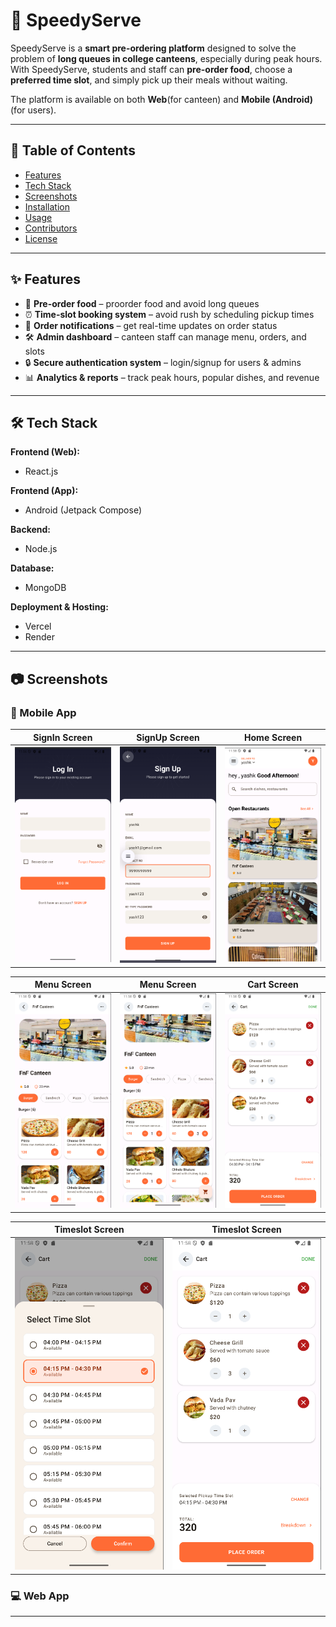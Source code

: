 # 🚀 SpeedyServe

SpeedyServe is a **smart pre-ordering platform** designed to solve the problem of **long queues in college canteens**, especially during peak hours. With SpeedyServe, students and staff can **pre-order food**, choose a **preferred time slot**, and simply pick up their meals without waiting.  

The platform is available on both **Web**(for canteen) and **Mobile (Android)**(for users). 

---

## 📖 Table of Contents
- [Features](#-features)
- [Tech Stack](#-tech-stack)
- [Screenshots](#-screenshots)
- [Installation](#-installation)
- [Usage](#-usage)
- [Contributors](#-contributors)
- [License](#-license)

---

## ✨ Features
- 🍔 **Pre-order food** – proorder food and avoid long queues  
- ⏰ **Time-slot booking system** – avoid rush by scheduling pickup times  
- 🔔 **Order notifications** – get real-time updates on order status    
- 🛠️ **Admin dashboard** – canteen staff can manage menu, orders, and slots  
- 🔒 **Secure authentication system** – login/signup for users & admins  
- 📊 **Analytics & reports** – track peak hours, popular dishes, and revenue  

---

## 🛠 Tech Stack
**Frontend (Web):**
- React.js  

**Frontend (App):**
- Android (Jetpack Compose)  

**Backend:**
- Node.js   

**Database:**
- MongoDB  

**Deployment & Hosting:**
- Vercel 
- Render

---

## 📷 Screenshots

### 📱 Mobile App
| SignIn Screen | SignUp Screen | Home Screen |
|-------------|-----------------|---------|
|  <img src="resources/signin.png" width="300"/> | <img src="resources/signup.png" width="300"/> | <img src="resources/homescreen.png" width="300"/> |


| Menu Screen | Menu Screen | Cart Screen |
|-------------|-----------------|---------|
|  <img src="resources/menuscreen.png" width="300"/> | <img src="resources/menuscreen2.png" width="300"/> | <img src="resources/cartscreen.png" width="300"/> |


| Timeslot Screen | Timeslot Screen | 
|-------------|-----------------|
|  <img src="resources/timeslot.png" width="300"/> | <img src="resources/timeslot2.png" width="300"/> | 

### 💻 Web App

---




